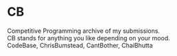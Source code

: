 # CB
Competitive Programming archive of my submissions.
<br>
CB stands for anything you like depending on your mood.
<br>
CodeBase, ChrisBumstead, CantBother, ChaiBhutta
